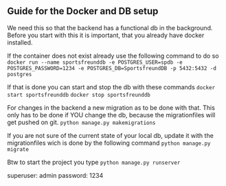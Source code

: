 ## Guide for the Docker and DB setup
We need this so that the backend has a functional db in the background.
Before you start with this it is important, that you already have docker installed.

If the container does not exist already use the following command to do so
``
docker run --name sportsfreunddb -e POSTGRES_USER=spdb -e POSTGRES_PASSWORD=1234 -e POSTGRES_DB=SportsfreundDB -p 5432:5432 -d postgres
``

If that is done you can start and stop the db with these commands
``docker start sportsfreunddb``
``docker stop sportsfreunddb``


For changes in the backend a new migration as to be done with that. This only has to be done if YOU change the db, because the migrationfiles will get pushed on git.
``python manage.py makemigrations``

If you are not sure of the current state of your local db, update it with the migrationfiles wich is done by the following command
``python manage.py migrate``

Btw to start the project you type
``python manage.py runserver``

superuser: admin
password: 1234
